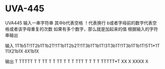 # UVA-445
UVA445
输入一串字符串
其中b代表空格
！代表换行
b或者字母前的数字代表空格或者该字母重复的次数
如果有多个数字，那么就是加起来的值
根据输入的字符串输出


输入
1T1b5T!1T2b1T1b2T!1T1b1T2b2T!1T3b1T1b1T!3T3b1T!1T3b1T1b1T!5T1*1T
11X21b1X
4X1b1X

输出
T TTTTT
T  T TT
T T  TT
T   T T
TTT   T
T   T T
TTTTT*T
XX   X
XXXX X
